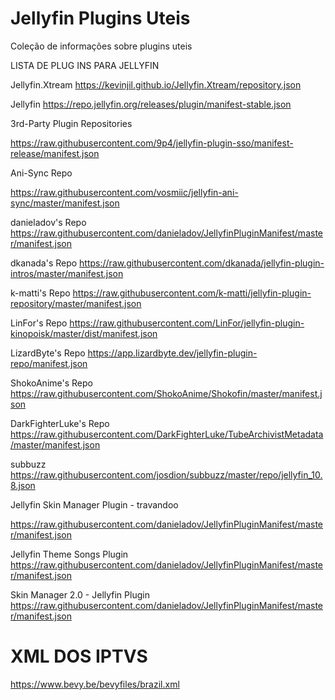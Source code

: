 # Jellyfin Plugins Uteis
 Coleção de informações sobre plugins uteis

LISTA DE PLUG INS PARA JELLYFIN


Jellyfin.Xtream
https://kevinjil.github.io/Jellyfin.Xtream/repository.json

Jellyfin
https://repo.jellyfin.org/releases/plugin/manifest-stable.json

3rd-Party Plugin Repositories

https://raw.githubusercontent.com/9p4/jellyfin-plugin-sso/manifest-release/manifest.json

Ani-Sync Repo

https://raw.githubusercontent.com/vosmiic/jellyfin-ani-sync/master/manifest.json

danieladov's Repo
https://raw.githubusercontent.com/danieladov/JellyfinPluginManifest/master/manifest.json

dkanada's Repo
https://raw.githubusercontent.com/dkanada/jellyfin-plugin-intros/master/manifest.json


k-matti's Repo
https://raw.githubusercontent.com/k-matti/jellyfin-plugin-repository/master/manifest.json

LinFor's Repo
https://raw.githubusercontent.com/LinFor/jellyfin-plugin-kinopoisk/master/dist/manifest.json

LizardByte's Repo
https://app.lizardbyte.dev/jellyfin-plugin-repo/manifest.json

ShokoAnime's Repo
https://raw.githubusercontent.com/ShokoAnime/Shokofin/master/manifest.json

DarkFighterLuke's Repo
https://raw.githubusercontent.com/DarkFighterLuke/TubeArchivistMetadata/master/manifest.json


subbuzz
https://raw.githubusercontent.com/josdion/subbuzz/master/repo/jellyfin_10.8.json


Jellyfin Skin Manager Plugin - travandoo

https://raw.githubusercontent.com/danieladov/JellyfinPluginManifest/master/manifest.json


Jellyfin Theme Songs Plugin
https://raw.githubusercontent.com/danieladov/JellyfinPluginManifest/master/manifest.json

Skin Manager 2.0 - Jellyfin Plugin
https://raw.githubusercontent.com/danieladov/JellyfinPluginManifest/master/manifest.json



# XML DOS IPTVS

https://www.bevy.be/bevyfiles/brazil.xml



